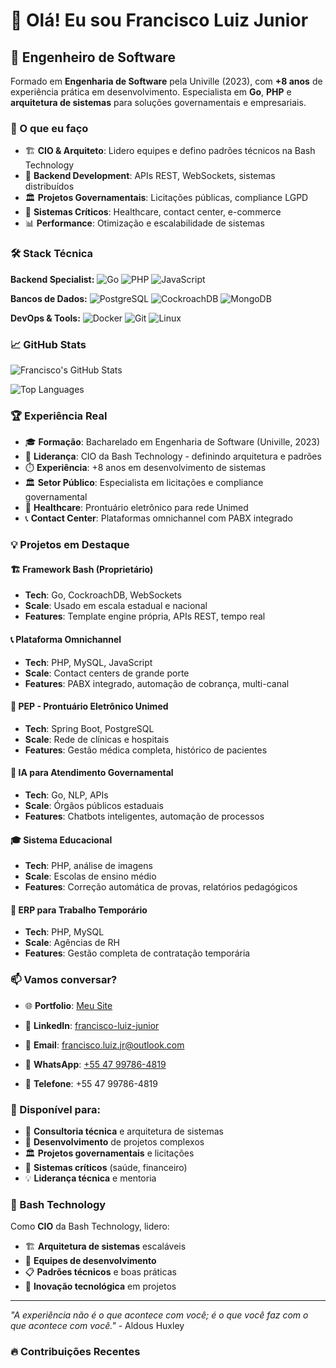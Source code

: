 # 👋 Olá! Eu sou Francisco Luiz Junior

## 🚀 Engenheiro de Software

Formado em **Engenharia de Software** pela Univille (2023), com **+8 anos** de experiência prática em desenvolvimento. Especialista em **Go**, **PHP** e **arquitetura de sistemas** para soluções governamentais e empresariais.

### 💼 O que eu faço
- 🏗️ **CIO & Arquiteto**: Lidero equipes e defino padrões técnicos na Bash Technology
- 🔧 **Backend Development**: APIs REST, WebSockets, sistemas distribuídos
- 🏛️ **Projetos Governamentais**: Licitações públicas, compliance LGPD
- 🏥 **Sistemas Críticos**: Healthcare, contact center, e-commerce
- 📊 **Performance**: Otimização e escalabilidade de sistemas

### 🛠️ Stack Técnica

**Backend Specialist:**
![Go](https://img.shields.io/badge/-Go-00ADD8?style=flat-square&logo=go&logoColor=white)
![PHP](https://img.shields.io/badge/-PHP-777BB4?style=flat-square&logo=php&logoColor=white)
![JavaScript](https://img.shields.io/badge/-JavaScript-F7DF1E?style=flat-square&logo=javascript&logoColor=black)

**Bancos de Dados:**
![PostgreSQL](https://img.shields.io/badge/-PostgreSQL-336791?style=flat-square&logo=postgresql&logoColor=white)
![CockroachDB](https://img.shields.io/badge/-CockroachDB-6933FF?style=flat-square&logo=cockroachlabs&logoColor=white)
![MongoDB](https://img.shields.io/badge/-MongoDB-47A248?style=flat-square&logo=mongodb&logoColor=white)

**DevOps & Tools:**
![Docker](https://img.shields.io/badge/-Docker-2496ED?style=flat-square&logo=docker&logoColor=white)
![Git](https://img.shields.io/badge/-Git-F05032?style=flat-square&logo=git&logoColor=white)
![Linux](https://img.shields.io/badge/-Linux-FCC624?style=flat-square&logo=linux&logoColor=black)

### 📈 GitHub Stats

![Francisco's GitHub Stats](https://github-readme-stats.vercel.app/api?username=jrluiz96&show_icons=true&theme=dark&hide_border=true&bg_color=0D1117)

![Top Languages](https://github-readme-stats.vercel.app/api/top-langs/?username=jrluiz96&layout=compact&theme=dark&hide_border=true&bg_color=0D1117)

### 🏆 Experiência Real

- 🎓 **Formação**: Bacharelado em Engenharia de Software (Univille, 2023)
- 👔 **Liderança**: CIO da Bash Technology - definindo arquitetura e padrões
- ⏱️ **Experiência**: +8 anos em desenvolvimento de sistemas
- 🏛️ **Setor Público**: Especialista em licitações e compliance governamental
- 🏥 **Healthcare**: Prontuário eletrônico para rede Unimed
- 📞 **Contact Center**: Plataformas omnichannel com PABX integrado

### 💡 Projetos em Destaque

#### 🏗️ Framework Bash (Proprietário)
- **Tech**: Go, CockroachDB, WebSockets
- **Scale**: Usado em escala estadual e nacional
- **Features**: Template engine própria, APIs REST, tempo real

#### 📞 Plataforma Omnichannel
- **Tech**: PHP, MySQL, JavaScript
- **Scale**: Contact centers de grande porte
- **Features**: PABX integrado, automação de cobrança, multi-canal

#### 🏥 PEP - Prontuário Eletrônico Unimed
- **Tech**: Spring Boot, PostgreSQL
- **Scale**: Rede de clínicas e hospitais
- **Features**: Gestão médica completa, histórico de pacientes

#### 🤖 IA para Atendimento Governamental
- **Tech**: Go, NLP, APIs
- **Scale**: Órgãos públicos estaduais
- **Features**: Chatbots inteligentes, automação de processos

#### 🎓 Sistema Educacional
- **Tech**: PHP, análise de imagens
- **Scale**: Escolas de ensino médio
- **Features**: Correção automática de provas, relatórios pedagógicos

#### 💼 ERP para Trabalho Temporário
- **Tech**: PHP, MySQL
- **Scale**: Agências de RH
- **Features**: Gestão completa de contratação temporária

### 📫 Vamos conversar?

- 🌐 **Portfolio**: [Meu Site](https://jrluiz.com.br)
- 💼 **LinkedIn**: [francisco-luiz-junior](https://www.linkedin.com/in/francisco-luiz-junior-493918116/)
- 📧 **Email**: francisco.luiz.jr@outlook.com
- 💬 **WhatsApp**: [+55 47 99786-4819](https://wa.me/5547997864819?text=Olá!%20Vi%20seu%20GitHub%20e%20gostaria%20de%20conversar%20sobre%20um%20projeto.)

- 📱 **Telefone**: +55 47 99786-4819

### 🎯 Disponível para:
- 🤝 **Consultoria técnica** e arquitetura de sistemas
- 🚀 **Desenvolvimento** de projetos complexos
- 🏛️ **Projetos governamentais** e licitações
- 🏥 **Sistemas críticos** (saúde, financeiro)
- 💡 **Liderança técnica** e mentoria

### 🏢 Bash Technology
Como **CIO** da Bash Technology, lidero:
- 🏗️ **Arquitetura de sistemas** escaláveis
- 👥 **Equipes de desenvolvimento**
- 📋 **Padrões técnicos** e boas práticas
- 🚀 **Inovação tecnológica** em projetos

---

*"A experiência não é o que acontece com você; é o que você faz com o que acontece com você."* - Aldous Huxley

### 🔥 Contribuições Recentes
<!--START_SECTION:activity-->
<!--END_SECTION:activity-->
